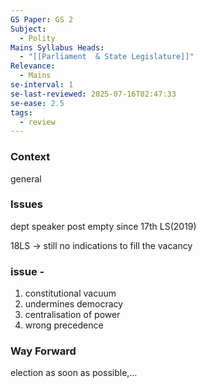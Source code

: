 ```yaml
---
GS Paper: GS 2
Subject:
  - Polity
Mains Syllabus Heads:
  - "[[Parliament  & State Legislature]]"
Relevance:
  - Mains
se-interval: 1
se-last-reviewed: 2025-07-16T02:47:33
se-ease: 2.5
tags:
  - review
---
```

### Context

general

  

### Issues

dept speaker post empty since 17th LS(2019)

18LS → still no indications to fill the vacancy

### issue -

1. constitutional vacuum
2. undermines democracy
3. centralisation of power
4. wrong precedence

  

### Way Forward

election as soon as possible,…